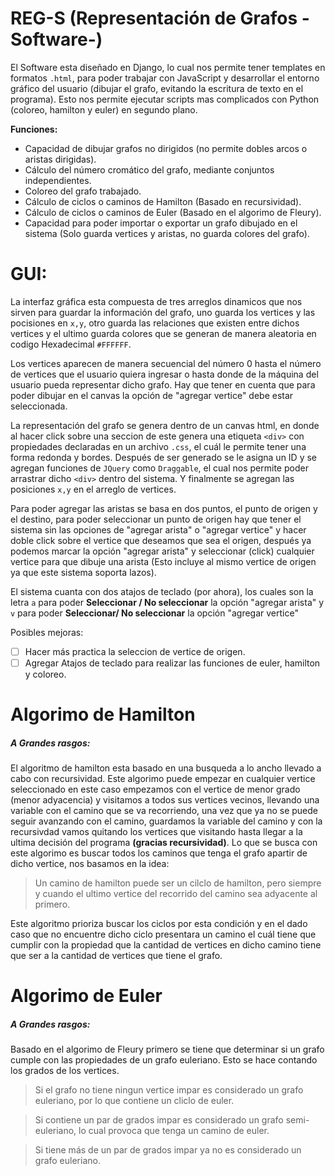 # REG-S (Representación de Grafos -Software-)

El Software esta diseñado en Django, lo cual nos permite tener templates en formatos `.html`, para poder trabajar con JavaScript y desarrollar el entorno gráfico del usuario
(dibujar el grafo, evitando la escritura de texto en el programa). 
Esto nos permite ejecutar scripts mas complicados con Python (coloreo, hamilton y euler) en segundo plano.

**Funciones:**
- Capacidad de dibujar grafos no dirigidos (no permite dobles arcos o aristas dirigidas).
- Cálculo del número cromático del grafo, mediante conjuntos independientes.
- Coloreo del grafo trabajado.
- Cálculo de ciclos o caminos de Hamilton (Basado en recursividad).
- Cálculo de ciclos o caminos de Euler (Basado en el algorimo de Fleury).
- Capacidad para poder importar o exportar un grafo dibujado en el sistema (Solo guarda vertices y aristas, no guarda colores del grafo).

# GUI:
La interfaz gráfica esta compuesta de tres arreglos dinamicos que nos sirven para guardar la información del grafo, uno guarda los vertices y las pocisiones en `x,y`, otro 
guarda las relaciones que existen entre dichos vertices y el ultimo guarda colores que se generan de manera aleatoria en codigo Hexadecimal `#FFFFFF`.

Los vertices aparecen de manera secuencial del número 0 hasta el número de vertices que el usuario quiera ingresar o hasta donde de la máquina del usuario 
pueda representar dicho grafo. Hay que tener en cuenta que para poder dibujar en el canvas la opción de "agregar vertice" debe estar seleccionada.

La representación del grafo se genera dentro de un canvas html, en donde al hacer click sobre una seccion de este genera una etiqueta `<div>`
con propiedades declaradas en un archivo `.css`, el cuál le permite tener una forma redonda y bordes. Después de ser generado se le asigna un ID
y se agregan funciones de `JQuery` como `Draggable`, el cual nos permite poder arrastrar dicho `<div>` dentro del sistema. Y finalmente se 
agregan las posiciones `x,y` en el arreglo de vertices.

Para poder agregar las aristas se basa en dos puntos, el punto de origen y el destino, para poder seleccionar un punto de origen hay que tener 
el sistema sin las opciones de "agregar arista" o "agregar vertice" y hacer doble click sobre el vertice que deseamos que sea el origen, después
ya podemos marcar la opción "agregar arista" y seleccionar (click) cualquier vertice para que dibuje una arista (Esto incluye al mismo vertice de origen
ya que este sistema soporta lazos).

El sistema cuanta con dos atajos de teclado (por ahora), los cuales son la letra `a` para poder **Seleccionar / No seleccionar** la opción "agregar arista" 
y `v` para poder **Seleccionar/ No seleccionar** la opción "agregar vertice"

Posibles mejoras:

- [ ] Hacer más practica la seleccion de vertice de origen.
- [ ] Agregar Atajos de teclado para realizar las funciones de euler, hamilton y coloreo.

# Algorimo de Hamilton
##### A Grandes rasgos:

El algoritmo de hamilton esta basado en una busqueda a lo ancho llevado a cabo con recursividad. Este algorimo puede empezar en cualquier vertice seleccionado
en este caso empezamos con el vertice de menor grado (menor adyacencia) y visitamos a todos sus vertices vecinos, llevando una variable con el camino que se va
recorriendo, una vez que ya no se puede seguir avanzando con el camino, guardamos la variable del camino y con la recursivdad vamos quitando los vertices que
visitando hasta llegar a la ultima decisión del programa **(gracias recursividad)**. Lo que se busca con este algorimo es buscar todos los caminos que tenga el grafo apartir de dicho vertice, nos basamos en la idea:
> Un camino de hamilton puede ser un cilclo de hamilton, pero siempre y cuando el ultimo vertice del recorrido del camino sea adyacente al primero.

Este algoritmo prioriza buscar los ciclos por esta condición y en el dado caso que no encuentre dicho ciclo presentara un camino el cuál tiene que cumplir con la propiedad que la cantidad de vertices
en dicho camino tiene que ser a la cantidad de vertices que tiene el grafo.

# Algorimo de Euler
##### A Grandes rasgos:

Basado en el algorimo de Fleury primero se tiene que determinar si un grafo cumple con las propiedades de un grafo euleriano. Esto se hace
contando los grados de los vertices. 
> Si el grafo no tiene ningun vertice impar es considerado un grafo euleriano, por lo que contiene un cliclo de euler.

> Si contiene un par de grados impar es considerado un grafo semi-euleriano, lo cual provoca que tenga un camino de euler.

> Si tiene más de un par de grados impar ya no es considerado un grafo euleriano.

